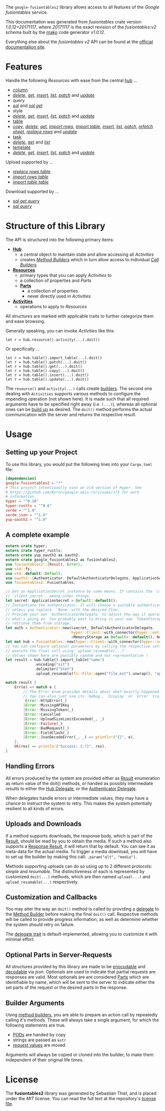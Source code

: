 <!---
DO NOT EDIT !
This file was generated automatically from 'src/mako/api/README.md.mako'
DO NOT EDIT !
-->
The `google-fusiontables2` library allows access to all features of the *Google fusiontables* service.

This documentation was generated from *fusiontables* crate version *1.0.12+20171117*, where *20171117* is the exact revision of the *fusiontables:v2* schema built by the [mako](http://www.makotemplates.org/) code generator *v1.0.12*.

Everything else about the *fusiontables* *v2* API can be found at the
[official documentation site](https://developers.google.com/fusiontables).
# Features

Handle the following *Resources* with ease from the central [hub](https://docs.rs/google-fusiontables2/1.0.12+20171117/google_fusiontables2/struct.Fusiontables.html) ... 

* [column](https://docs.rs/google-fusiontables2/1.0.12+20171117/google_fusiontables2/struct.Column.html)
 * [*delete*](https://docs.rs/google-fusiontables2/1.0.12+20171117/google_fusiontables2/struct.ColumnDeleteCall.html), [*get*](https://docs.rs/google-fusiontables2/1.0.12+20171117/google_fusiontables2/struct.ColumnGetCall.html), [*insert*](https://docs.rs/google-fusiontables2/1.0.12+20171117/google_fusiontables2/struct.ColumnInsertCall.html), [*list*](https://docs.rs/google-fusiontables2/1.0.12+20171117/google_fusiontables2/struct.ColumnListCall.html), [*patch*](https://docs.rs/google-fusiontables2/1.0.12+20171117/google_fusiontables2/struct.ColumnPatchCall.html) and [*update*](https://docs.rs/google-fusiontables2/1.0.12+20171117/google_fusiontables2/struct.ColumnUpdateCall.html)
* query
 * [*sql*](https://docs.rs/google-fusiontables2/1.0.12+20171117/google_fusiontables2/struct.QuerySqlCall.html) and [*sql get*](https://docs.rs/google-fusiontables2/1.0.12+20171117/google_fusiontables2/struct.QuerySqlGetCall.html)
* style
 * [*delete*](https://docs.rs/google-fusiontables2/1.0.12+20171117/google_fusiontables2/struct.StyleDeleteCall.html), [*get*](https://docs.rs/google-fusiontables2/1.0.12+20171117/google_fusiontables2/struct.StyleGetCall.html), [*insert*](https://docs.rs/google-fusiontables2/1.0.12+20171117/google_fusiontables2/struct.StyleInsertCall.html), [*list*](https://docs.rs/google-fusiontables2/1.0.12+20171117/google_fusiontables2/struct.StyleListCall.html), [*patch*](https://docs.rs/google-fusiontables2/1.0.12+20171117/google_fusiontables2/struct.StylePatchCall.html) and [*update*](https://docs.rs/google-fusiontables2/1.0.12+20171117/google_fusiontables2/struct.StyleUpdateCall.html)
* [table](https://docs.rs/google-fusiontables2/1.0.12+20171117/google_fusiontables2/struct.Table.html)
 * [*copy*](https://docs.rs/google-fusiontables2/1.0.12+20171117/google_fusiontables2/struct.TableCopyCall.html), [*delete*](https://docs.rs/google-fusiontables2/1.0.12+20171117/google_fusiontables2/struct.TableDeleteCall.html), [*get*](https://docs.rs/google-fusiontables2/1.0.12+20171117/google_fusiontables2/struct.TableGetCall.html), [*import rows*](https://docs.rs/google-fusiontables2/1.0.12+20171117/google_fusiontables2/struct.TableImportRowCall.html), [*import table*](https://docs.rs/google-fusiontables2/1.0.12+20171117/google_fusiontables2/struct.TableImportTableCall.html), [*insert*](https://docs.rs/google-fusiontables2/1.0.12+20171117/google_fusiontables2/struct.TableInsertCall.html), [*list*](https://docs.rs/google-fusiontables2/1.0.12+20171117/google_fusiontables2/struct.TableListCall.html), [*patch*](https://docs.rs/google-fusiontables2/1.0.12+20171117/google_fusiontables2/struct.TablePatchCall.html), [*refetch sheet*](https://docs.rs/google-fusiontables2/1.0.12+20171117/google_fusiontables2/struct.TableRefetchSheetCall.html), [*replace rows*](https://docs.rs/google-fusiontables2/1.0.12+20171117/google_fusiontables2/struct.TableReplaceRowCall.html) and [*update*](https://docs.rs/google-fusiontables2/1.0.12+20171117/google_fusiontables2/struct.TableUpdateCall.html)
* [task](https://docs.rs/google-fusiontables2/1.0.12+20171117/google_fusiontables2/struct.Task.html)
 * [*delete*](https://docs.rs/google-fusiontables2/1.0.12+20171117/google_fusiontables2/struct.TaskDeleteCall.html), [*get*](https://docs.rs/google-fusiontables2/1.0.12+20171117/google_fusiontables2/struct.TaskGetCall.html) and [*list*](https://docs.rs/google-fusiontables2/1.0.12+20171117/google_fusiontables2/struct.TaskListCall.html)
* [template](https://docs.rs/google-fusiontables2/1.0.12+20171117/google_fusiontables2/struct.Template.html)
 * [*delete*](https://docs.rs/google-fusiontables2/1.0.12+20171117/google_fusiontables2/struct.TemplateDeleteCall.html), [*get*](https://docs.rs/google-fusiontables2/1.0.12+20171117/google_fusiontables2/struct.TemplateGetCall.html), [*insert*](https://docs.rs/google-fusiontables2/1.0.12+20171117/google_fusiontables2/struct.TemplateInsertCall.html), [*list*](https://docs.rs/google-fusiontables2/1.0.12+20171117/google_fusiontables2/struct.TemplateListCall.html), [*patch*](https://docs.rs/google-fusiontables2/1.0.12+20171117/google_fusiontables2/struct.TemplatePatchCall.html) and [*update*](https://docs.rs/google-fusiontables2/1.0.12+20171117/google_fusiontables2/struct.TemplateUpdateCall.html)


Upload supported by ...

* [*replace rows table*](https://docs.rs/google-fusiontables2/1.0.12+20171117/google_fusiontables2/struct.TableReplaceRowCall.html)
* [*import rows table*](https://docs.rs/google-fusiontables2/1.0.12+20171117/google_fusiontables2/struct.TableImportRowCall.html)
* [*import table table*](https://docs.rs/google-fusiontables2/1.0.12+20171117/google_fusiontables2/struct.TableImportTableCall.html)

Download supported by ...

* [*sql get query*](https://docs.rs/google-fusiontables2/1.0.12+20171117/google_fusiontables2/struct.QuerySqlGetCall.html)
* [*sql query*](https://docs.rs/google-fusiontables2/1.0.12+20171117/google_fusiontables2/struct.QuerySqlCall.html)



# Structure of this Library

The API is structured into the following primary items:

* **[Hub](https://docs.rs/google-fusiontables2/1.0.12+20171117/google_fusiontables2/struct.Fusiontables.html)**
    * a central object to maintain state and allow accessing all *Activities*
    * creates [*Method Builders*](https://docs.rs/google-fusiontables2/1.0.12+20171117/google_fusiontables2/trait.MethodsBuilder.html) which in turn
      allow access to individual [*Call Builders*](https://docs.rs/google-fusiontables2/1.0.12+20171117/google_fusiontables2/trait.CallBuilder.html)
* **[Resources](https://docs.rs/google-fusiontables2/1.0.12+20171117/google_fusiontables2/trait.Resource.html)**
    * primary types that you can apply *Activities* to
    * a collection of properties and *Parts*
    * **[Parts](https://docs.rs/google-fusiontables2/1.0.12+20171117/google_fusiontables2/trait.Part.html)**
        * a collection of properties
        * never directly used in *Activities*
* **[Activities](https://docs.rs/google-fusiontables2/1.0.12+20171117/google_fusiontables2/trait.CallBuilder.html)**
    * operations to apply to *Resources*

All *structures* are marked with applicable traits to further categorize them and ease browsing.

Generally speaking, you can invoke *Activities* like this:

```Rust,ignore
let r = hub.resource().activity(...).doit()
```

Or specifically ...

```ignore
let r = hub.table().import_table(...).doit()
let r = hub.table().patch(...).doit()
let r = hub.table().get(...).doit()
let r = hub.table().copy(...).doit()
let r = hub.table().insert(...).doit()
let r = hub.table().update(...).doit()
```

The `resource()` and `activity(...)` calls create [builders][builder-pattern]. The second one dealing with `Activities` 
supports various methods to configure the impending operation (not shown here). It is made such that all required arguments have to be 
specified right away (i.e. `(...)`), whereas all optional ones can be [build up][builder-pattern] as desired.
The `doit()` method performs the actual communication with the server and returns the respective result.

# Usage

## Setting up your Project

To use this library, you would put the following lines into your `Cargo.toml` file:

```toml
[dependencies]
google-fusiontables2 = "*"
# This project intentionally uses an old version of Hyper. See
# https://github.com/Byron/google-apis-rs/issues/173 for more
# information.
hyper = "^0.10"
hyper-rustls = "^0.6"
serde = "^1.0"
serde_json = "^1.0"
yup-oauth2 = "^1.0"
```

## A complete example

```Rust
extern crate hyper;
extern crate hyper_rustls;
extern crate yup_oauth2 as oauth2;
extern crate google_fusiontables2 as fusiontables2;
use fusiontables2::{Result, Error};
use std::fs;
use std::default::Default;
use oauth2::{Authenticator, DefaultAuthenticatorDelegate, ApplicationSecret, MemoryStorage};
use fusiontables2::Fusiontables;

// Get an ApplicationSecret instance by some means. It contains the `client_id` and 
// `client_secret`, among other things.
let secret: ApplicationSecret = Default::default();
// Instantiate the authenticator. It will choose a suitable authentication flow for you, 
// unless you replace  `None` with the desired Flow.
// Provide your own `AuthenticatorDelegate` to adjust the way it operates and get feedback about 
// what's going on. You probably want to bring in your own `TokenStorage` to persist tokens and
// retrieve them from storage.
let auth = Authenticator::new(&secret, DefaultAuthenticatorDelegate,
                              hyper::Client::with_connector(hyper::net::HttpsConnector::new(hyper_rustls::TlsClient::new())),
                              <MemoryStorage as Default>::default(), None);
let mut hub = Fusiontables::new(hyper::Client::with_connector(hyper::net::HttpsConnector::new(hyper_rustls::TlsClient::new())), auth);
// You can configure optional parameters by calling the respective setters at will, and
// execute the final call using `upload_resumable(...)`.
// Values shown here are possibly random and not representative !
let result = hub.table().import_table("name")
             .encoding("sit")
             .delimiter("Stet")
             .upload_resumable(fs::File::open("file.ext").unwrap(), "application/octet-stream".parse().unwrap());

match result {
    Err(e) => match e {
        // The Error enum provides details about what exactly happened.
        // You can also just use its `Debug`, `Display` or `Error` traits
         Error::HttpError(_)
        |Error::MissingAPIKey
        |Error::MissingToken(_)
        |Error::Cancelled
        |Error::UploadSizeLimitExceeded(_, _)
        |Error::Failure(_)
        |Error::BadRequest(_)
        |Error::FieldClash(_)
        |Error::JsonDecodeError(_, _) => println!("{}", e),
    },
    Ok(res) => println!("Success: {:?}", res),
}

```
## Handling Errors

All errors produced by the system are provided either as [Result](https://docs.rs/google-fusiontables2/1.0.12+20171117/google_fusiontables2/enum.Result.html) enumeration as return value of 
the doit() methods, or handed as possibly intermediate results to either the 
[Hub Delegate](https://docs.rs/google-fusiontables2/1.0.12+20171117/google_fusiontables2/trait.Delegate.html), or the [Authenticator Delegate](https://docs.rs/yup-oauth2/*/yup_oauth2/trait.AuthenticatorDelegate.html).

When delegates handle errors or intermediate values, they may have a chance to instruct the system to retry. This 
makes the system potentially resilient to all kinds of errors.

## Uploads and Downloads
If a method supports downloads, the response body, which is part of the [Result](https://docs.rs/google-fusiontables2/1.0.12+20171117/google_fusiontables2/enum.Result.html), should be
read by you to obtain the media.
If such a method also supports a [Response Result](https://docs.rs/google-fusiontables2/1.0.12+20171117/google_fusiontables2/trait.ResponseResult.html), it will return that by default.
You can see it as meta-data for the actual media. To trigger a media download, you will have to set up the builder by making
this call: `.param("alt", "media")`.

Methods supporting uploads can do so using up to 2 different protocols: 
*simple* and *resumable*. The distinctiveness of each is represented by customized 
`doit(...)` methods, which are then named `upload(...)` and `upload_resumable(...)` respectively.

## Customization and Callbacks

You may alter the way an `doit()` method is called by providing a [delegate](https://docs.rs/google-fusiontables2/1.0.12+20171117/google_fusiontables2/trait.Delegate.html) to the 
[Method Builder](https://docs.rs/google-fusiontables2/1.0.12+20171117/google_fusiontables2/trait.CallBuilder.html) before making the final `doit()` call. 
Respective methods will be called to provide progress information, as well as determine whether the system should 
retry on failure.

The [delegate trait](https://docs.rs/google-fusiontables2/1.0.12+20171117/google_fusiontables2/trait.Delegate.html) is default-implemented, allowing you to customize it with minimal effort.

## Optional Parts in Server-Requests

All structures provided by this library are made to be [enocodable](https://docs.rs/google-fusiontables2/1.0.12+20171117/google_fusiontables2/trait.RequestValue.html) and 
[decodable](https://docs.rs/google-fusiontables2/1.0.12+20171117/google_fusiontables2/trait.ResponseResult.html) via *json*. Optionals are used to indicate that partial requests are responses 
are valid.
Most optionals are are considered [Parts](https://docs.rs/google-fusiontables2/1.0.12+20171117/google_fusiontables2/trait.Part.html) which are identifiable by name, which will be sent to 
the server to indicate either the set parts of the request or the desired parts in the response.

## Builder Arguments

Using [method builders](https://docs.rs/google-fusiontables2/1.0.12+20171117/google_fusiontables2/trait.CallBuilder.html), you are able to prepare an action call by repeatedly calling it's methods.
These will always take a single argument, for which the following statements are true.

* [PODs][wiki-pod] are handed by copy
* strings are passed as `&str`
* [request values](https://docs.rs/google-fusiontables2/1.0.12+20171117/google_fusiontables2/trait.RequestValue.html) are moved

Arguments will always be copied or cloned into the builder, to make them independent of their original life times.

[wiki-pod]: http://en.wikipedia.org/wiki/Plain_old_data_structure
[builder-pattern]: http://en.wikipedia.org/wiki/Builder_pattern
[google-go-api]: https://github.com/google/google-api-go-client

# License
The **fusiontables2** library was generated by Sebastian Thiel, and is placed 
under the *MIT* license.
You can read the full text at the repository's [license file][repo-license].

[repo-license]: https://github.com/Byron/google-apis-rsblob/master/LICENSE.md
